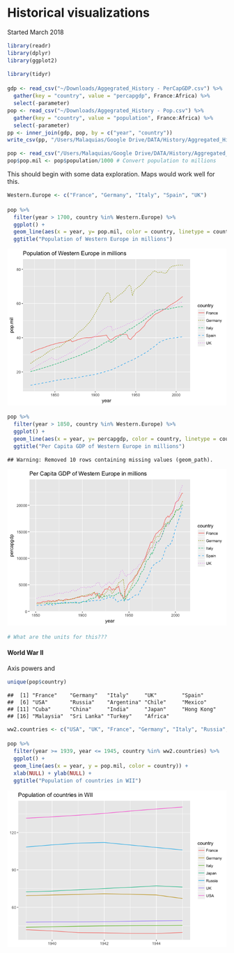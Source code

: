 Historical visualizations
================
Started March 2018

``` r
library(readr)
library(dplyr)
library(ggplot2)
```

``` r
library(tidyr)

gdp <- read_csv("~/Downloads/Aggegrated_History - PerCapGDP.csv") %>%
  gather(key = "country", value = "percapgdp", France:Africa) %>%
  select(-parameter)
pop <- read_csv("~/Downloads/Aggegrated_History - Pop.csv") %>%
  gather(key = "country", value = "population", France:Africa) %>%
  select(-parameter)
pp <- inner_join(gdp, pop, by = c("year", "country")) 
write_csv(pp, "/Users/Malaquias/Google Drive/DATA/History/Aggregated_History_Long.csv")
```

``` r
pop <- read_csv("/Users/Malaquias/Google Drive/DATA/History/Aggregated_History_Long.csv")
pop$pop.mil <- pop$population/1000 # Convert population to millions
```

This should begin with some data exploration. Maps would work well for this.

``` r
Western.Europe <- c("France", "Germany", "Italy", "Spain", "UK") 

pop %>%
  filter(year > 1700, country %in% Western.Europe) %>%
  ggplot() +
  geom_line(aes(x = year, y= pop.mil, color = country, linetype = country)) +
  ggtitle("Population of Western Europe in millions")
```

![](README_files/figure-markdown_github-ascii_identifiers/unnamed-chunk-4-1.png)

``` r
pop %>%
  filter(year > 1850, country %in% Western.Europe) %>%
  ggplot() +
  geom_line(aes(x = year, y= percapgdp, color = country, linetype = country)) + 
  ggtitle("Per Capita GDP of Western Europe in millions") 
```

    ## Warning: Removed 10 rows containing missing values (geom_path).

![](README_files/figure-markdown_github-ascii_identifiers/unnamed-chunk-4-2.png)

``` r
# What are the units for this???
```

#### World War II

Axis powers and

``` r
unique(pop$country)
```

    ##  [1] "France"    "Germany"   "Italy"     "UK"        "Spain"    
    ##  [6] "USA"       "Russia"    "Argentina" "Chile"     "Mexico"   
    ## [11] "Cuba"      "China"     "India"     "Japan"     "Hong Kong"
    ## [16] "Malaysia"  "Sri Lanka" "Turkey"    "Africa"

``` r
ww2.countries <- c("USA", "UK", "France", "Germany", "Italy", "Russia", "Japan")

pop %>%
  filter(year >= 1939, year <= 1945, country %in% ww2.countries) %>%
  ggplot() + 
  geom_line(aes(x = year, y = pop.mil, color = country)) +
  xlab(NULL) + ylab(NULL) + 
  ggtitle("Population of countries in WII")
```

![](README_files/figure-markdown_github-ascii_identifiers/unnamed-chunk-5-1.png)
